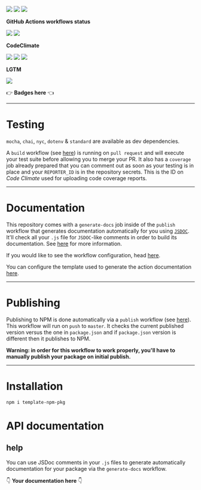 ![](https://img.shields.io/github/package-json/v/kaskadi/template-npm-pkg)
![](https://img.shields.io/badge/code--style-standard-blue)
![](https://img.shields.io/github/license/kaskadi/template-npm-pkg?color=blue)

**GitHub Actions workflows status**

[![](https://img.shields.io/github/workflow/status/kaskadi/template-npm-pkg/publish?label=publish&logo=npm)](https://github.com/kaskadi/template-npm-pkg/actions?query=workflow%3Apublish)
[![](https://img.shields.io/github/workflow/status/kaskadi/template-npm-pkg/build?label=build&logo=mocha)](https://github.com/kaskadi/template-npm-pkg/actions?query=workflow%3Abuild)

**CodeClimate**

[![](https://img.shields.io/codeclimate/maintainability/kaskadi/template-npm-pkg?label=maintainability&logo=Code%20Climate)](https://codeclimate.com/github/kaskadi/template-npm-pkg)
[![](https://img.shields.io/codeclimate/tech-debt/kaskadi/template-npm-pkg?label=technical%20debt&logo=Code%20Climate)](https://codeclimate.com/github/kaskadi/template-npm-pkg)
[![](https://img.shields.io/codeclimate/coverage/kaskadi/template-npm-pkg?label=test%20coverage&logo=Code%20Climate)](https://codeclimate.com/github/kaskadi/template-npm-pkg)

**LGTM**

[![](https://img.shields.io/lgtm/grade/javascript/github/kaskadi/template-npm-pkg?label=code%20quality&logo=LGTM)](https://lgtm.com/projects/g/kaskadi/template-npm-pkg/?mode=list&logo=LGTM)

:point_right: **Badges here** :point_left:

****

# Testing

`mocha`, `chai`, `nyc`, `dotenv` & `standard` are available as dev dependencies.

A `build` workflow (see [here](./.github/workflows/build.yml)) is running on `pull request` and will execute your test suite before allowing you to merge your PR. It also has a `coverage` job already prepared that you can comment out as soon as your testing is in place and your `REPORTER_ID` is in the repository secrets. This is the ID on _Code Climate_ used for uploading code coverage reports.

****

# Documentation

This repository comes with a `generate-docs` job inside of the `publish` workflow that generates documentation automatically for you using [`JSDOC`](https://jsdoc.app/). It'll check all your `.js` file for `JSDOC`-like comments in order to build its documentation. See [here](https://github.com/kaskadi/action-generate-docs) for more information.

If you would like to see the workflow configuration, head [here](./.github/workflows/publish.yml).

You can configure the template used to generate the action documentation [here](./docs/template.md).

****

# Publishing

Publishing to NPM is done automatically via a `publish` workflow (see [here](./.github/workflows/publish.yml)). This workflow will run on `push` to `master`. It checks the current published version versus the one in `package.json` and if `package.json` version is different then it publishes to NPM.

**Warning: in order for this workflow to work properly, you'll have to manually publish your package on initial publish.**

****

<!-- automatically generated documentation will be placed here -->
# Installation

```
npm i template-npm-pkg
```

# API documentation

## help

You can use JSDoc comments in your `.js` files to generate automatically documentation for your package via the `generate-docs` workflow.

<!-- LINKS -->
<!-- automatically generated documentation will be placed here -->

:point_down: **Your documentation here** :point_down: